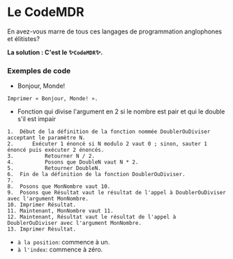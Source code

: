 # Le CodeMDR

En avez-vous marre de tous ces langages de programmation anglophones et élitistes?

**La solution : C'est le ✨`CodeMDR`✨.**

### Exemples de code

- Bonjour, Monde!

```
Imprimer « Bonjour, Monde! ». 
```

- Fonction qui divise l'argument en 2 si le nombre est pair et qui le double s'il est impair

```
1.  Début de la définition de la fonction nommée DoublerOuDiviser acceptant le paramètre N.
2.      Exécuter 1 énoncé si N modulo 2 vaut 0 ; sinon, sauter 1 énoncé puis exécuter 2 énoncés.
3.          Retourner N / 2.
4.          Posons que DoubleN vaut N * 2.
5.          Retourner DoubleN.
6.  Fin de la définition de la fonction DoublerOuDiviser.
7.    
8.  Posons que MonNombre vaut 10.
9.  Posons que Résultat vaut le résultat de l'appel à DoublerOuDiviser avec l'argument MonNombre.
10. Imprimer Résultat.
11. Maintenant, MonNombre vaut 11.
12. Maintenant, Résultat vaut le résultat de l'appel à DoublerOuDiviser avec l'argument MonNombre.
13. Imprimer Résultat.
```

- `à la position`: commence à un.
- `à l'index`: commence à zéro.